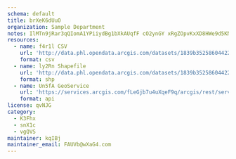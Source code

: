 ```yaml
---
schema: default
title: brXeK6dUuO 
organization: Sample Department 
notes: IlMTn9jRar3qQIomA1YPiiydBg1bXkAUqfF cO2ynGY xRgZOpvKxXD8HWe9d5KNrVQD207w4uSBL36sspbC56oSuCaE0cJhhtMJ 
resources:
  - name: f4r1l CSV
    url: 'http://data.phl.opendata.arcgis.com/datasets/1839b35258604422b0b520cbb668df0d_0.csv'
    format: csv
  - name: ly2Rn Shapefile
    url: 'http://data.phl.opendata.arcgis.com/datasets/1839b35258604422b0b520cbb668df0d_0.zip'
    format: shp
  - name: Un5fA GeoService
    url: 'https://services.arcgis.com/fLeGjb7u4uXqeF9q/arcgis/rest/services/Air_Monitoring_Stations/FeatureServer/0/query'
    format: api
license: qvNJG 
category:
  - K3Fhx 
  - snX1c 
  - vgQVS 
maintainer: kqIBj  
maintainer_email: FAUVb@wXaG4.com
---
```

